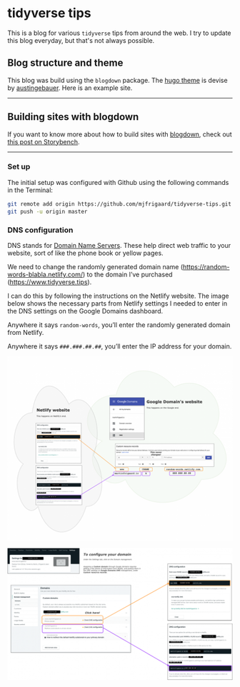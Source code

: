 tidyverse tips
==============

This is a blog for various `tidyverse` tips from around the web. I try to update this blog everyday, but that's not always possible. 


## Blog structure and theme  

This blog was build using the `blogdown` package. The [hugo theme](https://themes.gohugo.io/devise) is devise by [austingebauer](https://github.com/austingebauer/devise). Here is an example site.


***

## Building sites with blogdown

If you want to know more about how to build sites with [blogdown](https://bookdown.org/yihui/blogdown/), check out [this post on Storybench](https://www.storybench.org/how-to-build-a-website-with-blogdown-in-r/). 

***

### Set up 

The initial setup was configured with Github using the following commands in 
the Terminal:

```bash
git remote add origin https://github.com/mjfrigaard/tidyverse-tips.git
git push -u origin master
```

### DNS configuration

DNS stands for [Domain Name Servers](https://en.wikipedia.org/wiki/Domain_Name_System). These help direct web traffic to your website, sort of like the phone book or yellow pages. 

We need to change the randomly generated domain name (https://random-words-blabla.netlify.com/) to the domain I’ve purchased (https://www.tidyverse.tips).

I can do this by following the instructions on the Netlify website. The image below shows the necessary parts from Netlify settings I needed to enter in the DNS settings on the Google Domains dashboard.

Anywhere it says `random-words`, you’ll enter the randomly generated domain from Netlify.

Anywhere it says `###.###.##.##`, you’ll enter the IP address for your domain.

![](figs/blogdown-google-dns-netlify-1200x985.png)

![](figs/blogdown-netlify-dns-domains-01-1200x703.png)

